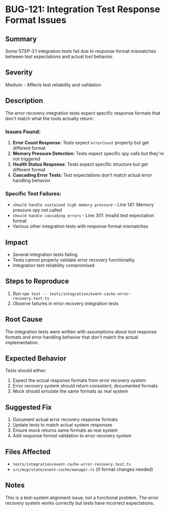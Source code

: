 # BUG-121: Integration Test Response Format Issues

## Summary
Some STEP-3.1 integration tests fail due to response format mismatches between test expectations and actual tool behavior.

## Severity
Medium - Affects test reliability and validation

## Description
The error recovery integration tests expect specific response formats that don't match what the tools actually return:

### Issues Found:
1. **Error Count Response**: Tests expect `errorCount` property but get different format
2. **Memory Pressure Detection**: Tests expect specific spy calls but they're not triggered
3. **Health Status Response**: Tests expect specific structure but get different format
4. **Cascading Error Tests**: Test expectations don't match actual error handling behavior

### Specific Test Failures:
- `should handle sustained high memory pressure` - Line 141: Memory pressure spy not called
- `should handle cascading errors` - Line 301: Invalid test expectation format
- Various other integration tests with response format mismatches

## Impact
- Several integration tests failing
- Tests cannot properly validate error recovery functionality
- Integration test reliability compromised

## Steps to Reproduce
1. Run `npm test -- tests/integration/event-cache-error-recovery.test.ts`
2. Observe failures in error recovery integration tests

## Root Cause
The integration tests were written with assumptions about tool response formats and error handling behavior that don't match the actual implementation.

## Expected Behavior
Tests should either:
1. Expect the actual response formats from error recovery system
2. Error recovery system should return consistent, documented formats
3. Mock should simulate the same formats as real system

## Suggested Fix
1. Document actual error recovery response formats
2. Update tests to match actual system responses
3. Ensure mock returns same formats as real system
4. Add response format validation to error recovery system

## Files Affected
- `tests/integration/event-cache-error-recovery.test.ts`
- `src/mcp/state/event-cache/manager.ts` (if format changes needed)

## Notes
This is a test-system alignment issue, not a functional problem. The error recovery system works correctly but tests have incorrect expectations. 